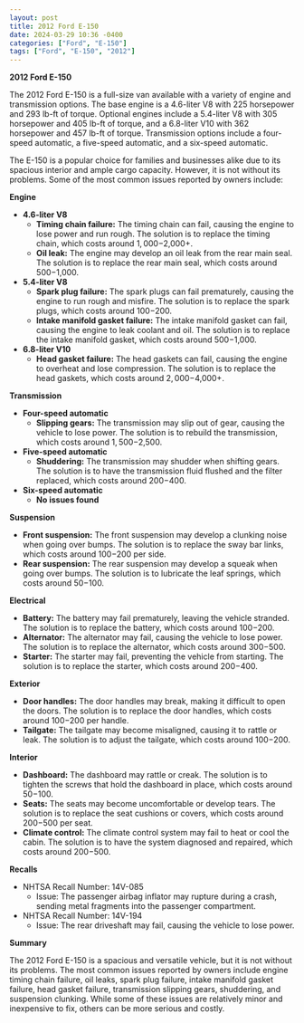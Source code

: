 ```yaml
---
layout: post
title: 2012 Ford E-150
date: 2024-03-29 10:36 -0400
categories: ["Ford", "E-150"]
tags: ["Ford", "E-150", "2012"]
---
```

**2012 Ford E-150**

The 2012 Ford E-150 is a full-size van available with a variety of engine and transmission options. The base engine is a 4.6-liter V8 with 225 horsepower and 293 lb-ft of torque. Optional engines include a 5.4-liter V8 with 305 horsepower and 405 lb-ft of torque, and a 6.8-liter V10 with 362 horsepower and 457 lb-ft of torque. Transmission options include a four-speed automatic, a five-speed automatic, and a six-speed automatic.

The E-150 is a popular choice for families and businesses alike due to its spacious interior and ample cargo capacity. However, it is not without its problems. Some of the most common issues reported by owners include:

**Engine**

* **4.6-liter V8**
    * **Timing chain failure:** The timing chain can fail, causing the engine to lose power and run rough. The solution is to replace the timing chain, which costs around $1,000-$2,000+.
    * **Oil leak:** The engine may develop an oil leak from the rear main seal. The solution is to replace the rear main seal, which costs around $500-$1,000.
* **5.4-liter V8**
    * **Spark plug failure:** The spark plugs can fail prematurely, causing the engine to run rough and misfire. The solution is to replace the spark plugs, which costs around $100-$200.
    * **Intake manifold gasket failure:** The intake manifold gasket can fail, causing the engine to leak coolant and oil. The solution is to replace the intake manifold gasket, which costs around $500-$1,000.
* **6.8-liter V10**
    * **Head gasket failure:** The head gaskets can fail, causing the engine to overheat and lose compression. The solution is to replace the head gaskets, which costs around $2,000-$4,000+.

**Transmission**

* **Four-speed automatic**
    * **Slipping gears:** The transmission may slip out of gear, causing the vehicle to lose power. The solution is to rebuild the transmission, which costs around $1,500-$2,500.
* **Five-speed automatic**
    * **Shuddering:** The transmission may shudder when shifting gears. The solution is to have the transmission fluid flushed and the filter replaced, which costs around $200-$400.
* **Six-speed automatic**
    * **No issues found**

**Suspension**

* **Front suspension:** The front suspension may develop a clunking noise when going over bumps. The solution is to replace the sway bar links, which costs around $100-$200 per side.
* **Rear suspension:** The rear suspension may develop a squeak when going over bumps. The solution is to lubricate the leaf springs, which costs around $50-$100.

**Electrical**

* **Battery:** The battery may fail prematurely, leaving the vehicle stranded. The solution is to replace the battery, which costs around $100-$200.
* **Alternator:** The alternator may fail, causing the vehicle to lose power. The solution is to replace the alternator, which costs around $300-$500.
* **Starter:** The starter may fail, preventing the vehicle from starting. The solution is to replace the starter, which costs around $200-$400.

**Exterior**

* **Door handles:** The door handles may break, making it difficult to open the doors. The solution is to replace the door handles, which costs around $100-$200 per handle.
* **Tailgate:** The tailgate may become misaligned, causing it to rattle or leak. The solution is to adjust the tailgate, which costs around $100-$200.

**Interior**

* **Dashboard:** The dashboard may rattle or creak. The solution is to tighten the screws that hold the dashboard in place, which costs around $50-$100.
* **Seats:** The seats may become uncomfortable or develop tears. The solution is to replace the seat cushions or covers, which costs around $200-$500 per seat.
* **Climate control:** The climate control system may fail to heat or cool the cabin. The solution is to have the system diagnosed and repaired, which costs around $200-$500.

**Recalls**

* NHTSA Recall Number: 14V-085
    * Issue: The passenger airbag inflator may rupture during a crash, sending metal fragments into the passenger compartment.
* NHTSA Recall Number: 14V-194
    * Issue: The rear driveshaft may fail, causing the vehicle to lose power.

**Summary**

The 2012 Ford E-150 is a spacious and versatile vehicle, but it is not without its problems. The most common issues reported by owners include engine timing chain failure, oil leaks, spark plug failure, intake manifold gasket failure, head gasket failure, transmission slipping gears, shuddering, and suspension clunking. While some of these issues are relatively minor and inexpensive to fix, others can be more serious and costly.

